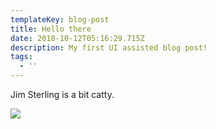 ```yaml
---
templateKey: blog-post
title: Hello there
date: 2018-10-12T05:16:29.715Z
description: My first UI assisted blog post!
tags:
  - ''
---
```

Jim Sterling is a bit catty. 

![](/img/bayes-theorem.png)
